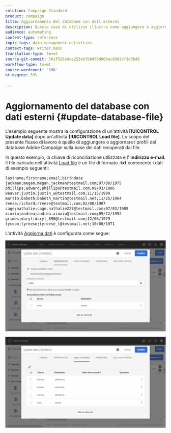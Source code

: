 ```yaml
---
solution: Campaign Standard
product: campaign
title: Aggiornamento del database con dati esterni
description: Questo caso di utilizzo illustra come aggiungere o aggiornare profili al database Adobe Campaign  con i dati recuperati dal file.
audience: automating
content-type: reference
topic-tags: data-management-activities
context-tags: writer,main
translation-type: tm+mt
source-git-commit: 501f52624ce253eb7b0d36d908ac8502cf1d3b48
workflow-type: tm+mt
source-wordcount: '106'
ht-degree: 33%

---
```



# Aggiornamento del database con dati esterni {#update-database-file}

L&#39;esempio seguente mostra la configurazione di un&#39;attività **[!UICONTROL Update data]** dopo un&#39;attività **[!UICONTROL Load file]**. Lo scopo del presente flusso di lavoro è quello di aggiungere o aggiornare i profili del database Adobe Campaign sulla base dei dati recuperati dal file.

In questo esempio, la chiave di riconciliazione utilizzata è l&#39; **indirizzo e-mail**. Il file caricato nell&#39;attività [Load file](../../automating/using/load-file.md) è un file di formato **.txt** contenente i dati di esempio seguenti:

```
lastname;firstname;email;birthdate
jackman;megan;megan.jackman@testmail.com;07/08/1975
phillips;edward;phillips@testmail.com;09/03/1986
weaver;justin;justin_w@testmail.com;11/15/1990
martin;babeth;babeth_martin@testmail.net;11/25/1964
reese;richard;rreese@testmail.com;02/08/1987
cage;nathalie;cage.nathalie227@testmail.com;07/03/1989
xiuxiu;andrea;andrea.xiuxiu@testmail.com;09/12/1992
grimes;daryl;daryl_890@testmail.com;12/06/1979
tycoon;tyreese;tyreese_t@testmail.net;10/08/1971
```

L&#39;attività [Aggiorna dati](../../automating/using/update-data.md) è configurata come segue:

![](assets/deduplication_example2_writer1.png)

![](assets/deduplication_example2_writer2.png)

